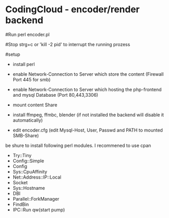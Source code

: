 # CodingCloud - encoder/render backend

#Run
perl encoder.pl

#Stop
strg+c  or 'kill -2 pid' to interrupt the running prozess

#setup

- install perl
- enable Network-Connection to Server which store the content (Firewall Port 445 for smb)
- enable Network-Connection to Server which hosting the php-frontend and mysql Database (Port 80,443,3306)

- mount content Share 
- install ffmpeg, ffmbc, blender (if not installed the backend will disable it automatically)
- edit encoder.cfg (edit Mysql-Host, User, Passwd and PATH to mounted SMB-Share)



be shure to install following perl modules.
I recommened to use cpan

- Try::Tiny
- Config::Simple
- Config
- Sys::CpuAffinity
- Net::Address::IP::Local
- Socket
- Sys::Hostname
- DBI
- Parallel::ForkManager
- FindBin
- IPC::Run qw(start pump)
